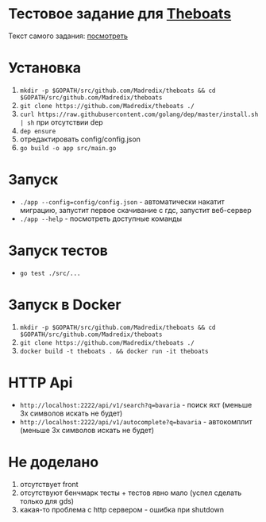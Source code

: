 # Тестовое задание для [Theboats](https://theboats.com/)

Текст самого задания: [посмотреть](/task.md)

# Установка
1. `mkdir -p $GOPATH/src/github.com/Madredix/theboats && cd $GOPATH/src/github.com/Madredix/theboats`
2. `git clone https://github.com/Madredix/theboats ./`
3. `curl https://raw.githubusercontent.com/golang/dep/master/install.sh | sh` при отсутствии dep
4. `dep ensure`
5. отредактировать config/config.json
6. `go build -o app src/main.go`

# Запуск
* `./app --config=config/config.json` - автоматически накатит миграцию, запустит первое скачивание с гдс, запустит веб-сервер
* `./app --help` - посмотреть доступные команды

# Запуск тестов
* `go test ./src/...`

# Запуск в Docker
1. `mkdir -p $GOPATH/src/github.com/Madredix/theboats && cd $GOPATH/src/github.com/Madredix/theboats`
2. `git clone https://github.com/Madredix/theboats ./`
3. `docker build -t theboats . && docker run -it theboats`

# HTTP Api
* `http://localhost:2222/api/v1/search?q=bavaria` - поиск яхт (меньше 3х символов искать не будет)
* `http://localhost:2222/api/v1/autocomplete?q=bavaria` - автокомплит (меньше 3х символов искать не будет)


# Не доделано
1. отсутствует front
2. отсутствуют бенчмарк тесты + тестов явно мало (успел сделать только для gds)
3. какая-то проблема с http сервером - ошибка при shutdown
